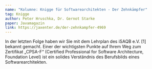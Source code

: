 ```yaml
---
name: "Kolumne: Knigge für Softwarearchitekten - Der Zehnkämpfer"
tag: Knigge
author: Peter Hruschka, Dr. Gernot Starke
paper: Javamagazin
link: https://jaxenter.de/der-zehnkampfer-4969
---
```

In der letzten Folge haben wir Sie mit dem Lehrplan des iSAQB e.V. [1] bekannt gemacht. Einer der wichtigsten Punkte 
auf Ihrem Weg zum Zertifikat „CPSA-F“ (Certified Professional for Software Architecture, Foundation Level) 
ist ein solides Verständnis des Berufsbilds eines Softwarearchitekten.